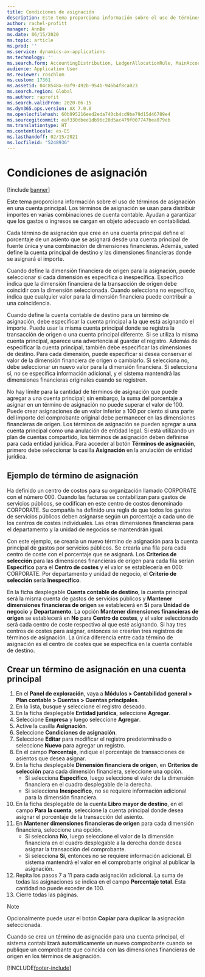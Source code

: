 ```yaml
---
title: Condiciones de asignación
description: Este tema proporciona información sobre el uso de términos de asignación en una cuenta principal.
author: rachel-profitt
manager: AnnBe
ms.date: 06/15/2020
ms.topic: article
ms.prod: ''
ms.service: dynamics-ax-applications
ms.technology: ''
ms.search.form: AccountingDistribution, LedgerAllocationRule, MainAccount, AllocationTerms
audience: Application User
ms.reviewer: roschlom
ms.custom: 17361
ms.assetid: 04c8548a-0af9-492b-954b-946b4f8ca023
ms.search.region: Global
ms.author: raprofit
ms.search.validFrom: 2020-06-15
ms.dyn365.ops.version: AX 7.0.0
ms.openlocfilehash: 60b995216eed2eda740cb4cd9be79d15d46789e4
ms.sourcegitcommit: eaf330dbee1db96c20d5ac479f007747bea079eb
ms.translationtype: HT
ms.contentlocale: es-ES
ms.lasthandoff: 02/15/2021
ms.locfileid: "5248936"
---
```

# <a name="allocation-terms"></a>Condiciones de asignación

[!include [banner](../includes/banner.md)]

Este tema proporciona información sobre el uso de términos de asignación en una cuenta principal. Los términos de asignación se usan para distribuir importes en varias combinaciones de cuenta contable. Ayudan a garantizar que los gastos o ingresos se cargan en objeto adecuado en contabilidad.

Cada término de asignación que cree en una cuenta principal define el porcentaje de un asiento que se asignará desde una cuenta principal de fuente única y una combinación de dimensiones financieras. Además, usted define la cuenta principal de destino y las dimensiones financieras donde se asignará el importe. 

Cuando define la dimensión financiera de origen para la asignación, puede seleccionar si cada dimensión es específica o inespecífica. Específico indica que la dimensión financiera de la transacción de origen debe coincidir con la dimensión seleccionada. Cuando selecciona no específico, indica que cualquier valor para la dimensión financiera puede contribuir a una coincidencia.

Cuando define la cuenta contable de destino para un término de asignación, debe especificar la cuenta principal a la que está asignando el importe. Puede usar la misma cuenta principal donde se registra la transacción de origen o una cuenta principal diferente. Si se utiliza la misma cuenta principal, aparece una advertencia al guardar el registro. Además de especificar la cuenta principal, también debe especificar las dimensiones de destino. Para cada dimensión, puede especificar si desea conservar el valor de la dimensión financiera de origen o cambiarlo. Si selecciona no, debe seleccionar un nuevo valor para la dimensión financiera. Si selecciona sí, no se especifica información adicional, y el sistema mantendrá las dimensiones financieras originales cuando se registren.

No hay límite para la cantidad de términos de asignación que puede agregar a una cuenta principal; sin embargo, la suma del porcentaje a asignar en un término de asignación no puede superar el valor de 100. Puede crear asignaciones de un valor inferior a 100 por ciento si una parte del importe del comprobante original debe permanecer en las dimensiones financieras de origen. Los términos de asignación se pueden agregar a una cuenta principal como una anulación de entidad legal. Si está utilizando un plan de cuentas compartido, los términos de asignación deben definirse para cada entidad jurídica. Para acceder al botón **Términos de asignación**, primero debe seleccionar la casilla **Asignación** en la anulación de entidad jurídica.

## <a name="allocation-term-example"></a>Ejemplo de término de asignación
Ha definido un centro de costos para su organización llamado CORPORATE con el número 000. Cuando las facturas se contabilizan para gastos de servicios públicos, se codifican en este centro de costos denominado CORPORATE. Su compañía ha definido una regla de que todos los gastos de servicios públicos deben asignarse según un porcentaje a cada uno de los centros de costes individuales. Las otras dimensiones financieras para el departamento y la unidad de negocios se mantendrán igual.

Con este ejemplo, se crearía un nuevo término de asignación para la cuenta principal de gastos por servicios públicos. Se crearía una fila para cada centro de coste con el porcentaje que se asignará. Los **Criterios de selección** para las dimensiones financieras de origen para cada fila serían **Específico** para el **Centro de costes** y el valor se establecería en 000: CORPORATE. Por departamento y unidad de negocio, el **Criterio de selección** sería **Inespecífico**.

En la ficha desplegable **Cuenta contable de destino**, la cuenta principal será la misma cuenta de gastos de servicios públicos y **Mantener dimensiones financieras de origen** se establecerá en **Sí** para **Unidad de negocio** y **Departamento**. La opción **Mantener dimensiones financieras de origen** se establecerá en **No** para **Centro de costes**, y el valor seleccionado será cada centro de coste respectivo al que esté asignando. Si hay tres centros de costes para asignar, entonces se crearían tres registros de términos de asignación. La única diferencia entre cada término de asignación es el centro de costes que se especifica en la cuenta contable de destino.

## <a name="create-an-allocation-term-on-a-main-account"></a>Crear un término de asignación en una cuenta principal

1. En el **Panel de exploración**, vaya a **Módulos > Contabilidad general > Plan contable > Cuentas > Cuentas principales**.
2. En la lista, busque y seleccione el registro deseado.
3. En la ficha desplegable **Entidad jurídica**, seleccione **Agregar**.
4. Seleccione **Empresa** y luego seleccione **Agregar**.
5. Active la casilla **Asignación**.
6. Seleccione **Condiciones de asignación**.
7. Seleccione **Editar** para modificar el registro predeterminado o seleccione **Nuevo** para agregar un registro.
8. En el campo **Porcentaje**, indique el porcentaje de transacciones de asientos que desea asignar.
9. En la ficha desplegable **Dimensión financiera de origen**, en **Criterios de selección** para cada dimensión financiera, seleccione una opción.
    - Si selecciona **Específico**, luego seleccione el valor de la dimensión financiera en el cuadro desplegable de la derecha.
    - Si selecciona **Inespecífico**, no se requiere información adicional para la dimensión financiera.
10. En la ficha desplegable de la cuenta **Libro mayor de destino**, en el campo **Para la cuenta**, seleccione la cuenta principal donde desea asignar el porcentaje de la transacción del asiento.
11. En **Mantener dimensiones financieras de origen** para cada dimensión financiera, seleccione una opción.
    - Si selecciona **No**, luego seleccione el valor de la dimensión financiera en el cuadro desplegable a la derecha donde desea asignar la transacción del comprobante.
    - Si selecciona **Sí**, entonces no se requiere información adicional. El sistema mantendrá el valor en el comprobante original al publicar la asignación.
12. Repita los pasos 7 a 11 para cada asignación adicional. La suma de todas las asignaciones se indica en el campo **Porcentaje total**. Esta cantidad no puede exceder de 100.
13. Cierre todas las páginas.

>[!NOTE] 
> Opcionalmente puede usar el botón **Copiar** para duplicar la asignación seleccionada.

Cuando se crea un término de asignación para una cuenta principal, el sistema contabilizará automáticamente un nuevo comprobante cuando se publique un comprobante que coincida con las dimensiones financieras de origen en los términos de asignación.


[!INCLUDE[footer-include](../../includes/footer-banner.md)]